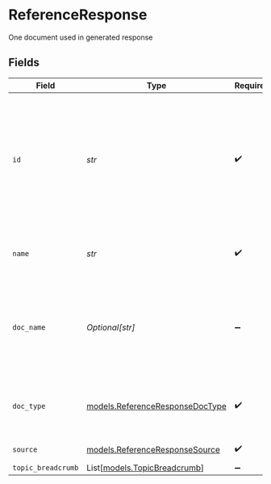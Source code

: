 # ReferenceResponse

One document used in generated response


## Fields

| Field                                                                                                                 | Type                                                                                                                  | Required                                                                                                              | Description                                                                                                           |
| --------------------------------------------------------------------------------------------------------------------- | --------------------------------------------------------------------------------------------------------------------- | --------------------------------------------------------------------------------------------------------------------- | --------------------------------------------------------------------------------------------------------------------- |
| `id`                                                                                                                  | *str*                                                                                                                 | :heavy_check_mark:                                                                                                    | The ID of the Article. <br><br> An Article ID is composed of a 2-4 letter prefix, followed by a dash and 4-15 digits. |
| `name`                                                                                                                | *str*                                                                                                                 | :heavy_check_mark:                                                                                                    | The name of the Article or source content.                                                                            |
| `doc_name`                                                                                                            | *Optional[str]*                                                                                                       | :heavy_minus_sign:                                                                                                    | Name of the attachment, if an attachment was used as the source content.                                              |
| `doc_type`                                                                                                            | [models.ReferenceResponseDocType](../models/referenceresponsedoctype.md)                                              | :heavy_check_mark:                                                                                                    | Format of the source document (HTML, Doc, or PDF).                                                                    |
| `source`                                                                                                              | [models.ReferenceResponseSource](../models/referenceresponsesource.md)                                                | :heavy_check_mark:                                                                                                    | Source Type                                                                                                           |
| `topic_breadcrumb`                                                                                                    | List[[models.TopicBreadcrumb](../models/topicbreadcrumb.md)]                                                          | :heavy_minus_sign:                                                                                                    | N/A                                                                                                                   |